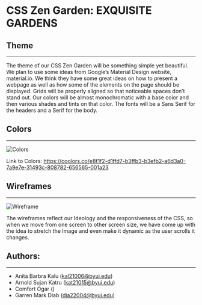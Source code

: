 # CSS Zen Garden: EXQUISITE GARDENS

## Theme

---

The theme of our CSS Zen Garden will be something simple yet beautiful. We plan to use some ideas from Google’s Material Design website, material.io. We think they have some great ideas on how to present a webpage as well as how some of the elements on the page should be displayed. Grids will be properly aligned so that noticeable spaces don’t stand out. Our colors will be almost monochromatic with a base color and then various shades and tints on that color. The fonts will be a Sans Serif for the headers and a Serif for the body.

## Colors

---

![Colors](https://i.postimg.cc/nVYxdCZt/Colors.png)

Link to Colors: https://coolors.co/e8f1f2-d1ffd7-b3ffb3-b3efb2-a6d3a0-7a9e7e-31493c-808782-656565-001a23

## Wireframes

---

![Wireframe](https://i.postimg.cc/tX5mmWnk/Wireframe.png)

The wireframes reflect our Ideology and the responsiveness of the CSS, so when we move from one screen to other screen size, we have come up with the idea to stretch the Image and even make it dynamic as the user scrolls it changes.

## Authors:

---

- Anita Barbra Kalu (kal21006@byui.edu)
- Arnold Sujan Katru (kat21015@byui.edu)
- Comfort Ogar ()
- Garren Mark Diab (dia22004@byui.edu)
